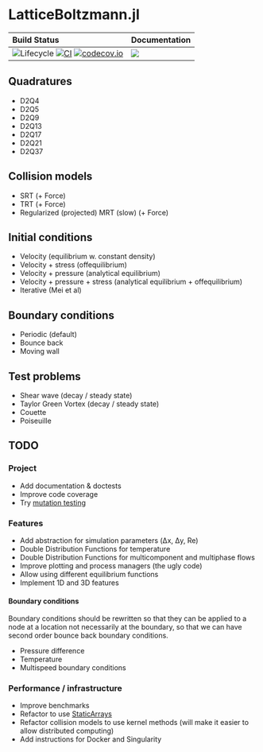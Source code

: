 # LatticeBoltzmann.jl

| **Build Status**                                                                                            | **Documentation**                 |
|:------------------------------------------------------------------------------------------------------------|:----------------------------------|
| ![Lifecycle][lifecycle-img] [![CI][ci-status-img]][ci-status-url] [![codecov.io][codecov-img]][codecov-url] | [![][docs-dev-img]][docs-dev-url] |

## Quadratures
- D2Q4 
- D2Q5 
- D2Q9 
- D2Q13
- D2Q17
- D2Q21
- D2Q37

## Collision models
- SRT (+ Force)
- TRT (+ Force)
- Regularized (projected) MRT (slow) (+ Force)

## Initial conditions
- Velocity (equilibrium w. constant density)
- Velocity + stress (offequilibrium)
- Velocity + pressure (analytical equilibrium)
- Velocity + pressure + stress (analytical equilibrium + offequilibrium)
- Iterative (Mei et al)

## Boundary conditions
- Periodic (default)
- Bounce back
- Moving wall

## Test problems
- Shear wave (decay / steady state)
- Taylor Green Vortex (decay / steady state)
- Couette
- Poiseuille

## TODO

### Project
- Add documentation & doctests
- Improve code coverage
- Try [mutation testing](https://github.com/MikeInnes/Vimes.jl)

### Features
- Add abstraction for simulation parameters (Δx, Δy, Re)
- Double Distribution Functions for temperature
- Double Distribution Functions for multicomponent and multiphase flows
- Improve plotting and process managers (the ugly code)
- Allow using different equilibrium functions
- Implement 1D and 3D features

#### Boundary conditions
Boundary conditions should be rewritten so that they can be applied to a node at
a location not necessarily at the boundary, so that we can have second order
bounce back boundary conditions.

- Pressure difference
- Temperature
- Multispeed boundary conditions

### Performance / infrastructure
- Improve benchmarks
- Refactor to use [StaticArrays](https://github.com/JuliaArrays/StaticArrays.jl/)
- Refactor collision models to use kernel methods (will make it easier to allow distributed computing)
- Add instructions for Docker and Singularity

 
<!-- References and urls -->
[docs-dev-img]: https://img.shields.io/badge/docs-dev-blue.svg
[docs-dev-url]: https://markredeman.github.io/LatticeBoltzmann.jl/

[ci-status-url]: https://github.com/MarkRedeman/LatticeBoltzmann.jl/actions?query=workflow%3ACI
[ci-status-img]: https://github.com/MarkRedeman/LatticeBoltzmann.jl/workflows/CI/badge.svg

[codecov-img]: http://codecov.io/github/MarkRedeman/LatticeBoltzmann.jl/coverage.svg?branch=master
[codecov-url]: http://codecov.io/github/MarkRedeman/LatticeBoltzmann.jl?branch=master

[lifecycle-img]: https://img.shields.io/badge/lifecycle-experimental-orange.svg

<!--
![Lifecycle](https://img.shields.io/badge/lifecycle-maturing-blue.svg)
![Lifecycle](https://img.shields.io/badge/lifecycle-stable-green.svg)
![Lifecycle](https://img.shields.io/badge/lifecycle-retired-orange.svg)
![Lifecycle](https://img.shields.io/badge/lifecycle-archived-red.svg)
![Lifecycle](https://img.shields.io/badge/lifecycle-dormant-blue.svg) -->
